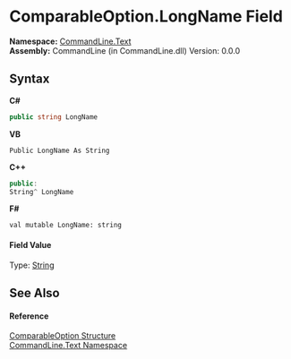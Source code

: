 # ComparableOption.LongName Field
 

**Namespace:**&nbsp;<a href="N_CommandLine_Text">CommandLine.Text</a><br />**Assembly:**&nbsp;CommandLine (in CommandLine.dll) Version: 0.0.0

## Syntax

**C#**<br />
``` C#
public string LongName
```

**VB**<br />
``` VB
Public LongName As String
```

**C++**<br />
``` C++
public:
String^ LongName
```

**F#**<br />
``` F#
val mutable LongName: string
```


#### Field Value
Type: <a href="https://docs.microsoft.com/dotnet/api/system.string" target="_blank">String</a>

## See Also


#### Reference
<a href="T_CommandLine_Text_ComparableOption">ComparableOption Structure</a><br /><a href="N_CommandLine_Text">CommandLine.Text Namespace</a><br />